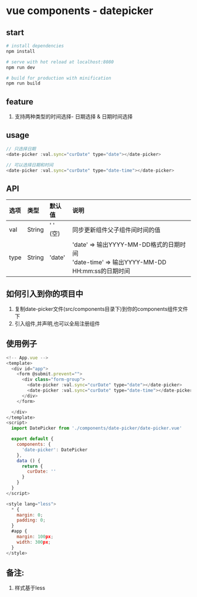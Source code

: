 # vue components - datepicker

## start
``` bash
# install dependencies
npm install

# serve with hot reload at localhost:8080
npm run dev

# build for production with minification
npm run build
```
## feature
 1. 支持两种类型的时间选择- 日期选择 & 日期时间选择

## usage

```javascript
// 只选择日期
<date-picker :val.sync="curDate" type="date"></date-picker>

// 可以选择日期和时间
<date-picker :val.sync="curDate" type="date-time"></date-picker>
```

## API

|  选项   |   类型    | 默认值    | 说明 |
| :----  |  :----   | :----    | :----|
|   val   |   String  | ' ' (空)  | 同步更新组件父子组件间时间的值|
| type    | String    |  'date'   | 'date' => 输出YYYY-MM-DD格式的日期时间  <br>   'date-time' => 输出YYYY-MM-DD HH:mm:ss的日期时间|

## 如何引入到你的项目中
  1. 复制date-picker文件(src/components目录下)到你的components组件文件下
  2. 引入组件,并声明,也可以全局注册组件

## 使用例子
```javascript
<!-- App.vue -->
<template>
  <div id="app">
    <form @submit.prevent="">
      <div class="form-group">
        <date-picker :val.sync="curDate" type="date"></date-picker>
        <date-picker :val.sync="curDate" type="date-time"></date-picker>
      </div>
    </form>

  </div>
</template>
<script>
  import DatePicker from './components/date-picker/date-picker.vue'

  export default {
    components: {
      'date-picker': DatePicker
    },
    data () {
      return {
        curDate: ''
      }
    }
  }
</script>

<style lang="less">
  * {
    margin: 0;
    padding: 0;
  }
  #app {
    margin: 100px;
    width: 300px;
  }
</style>

```
## 备注:
 1. 样式基于less

